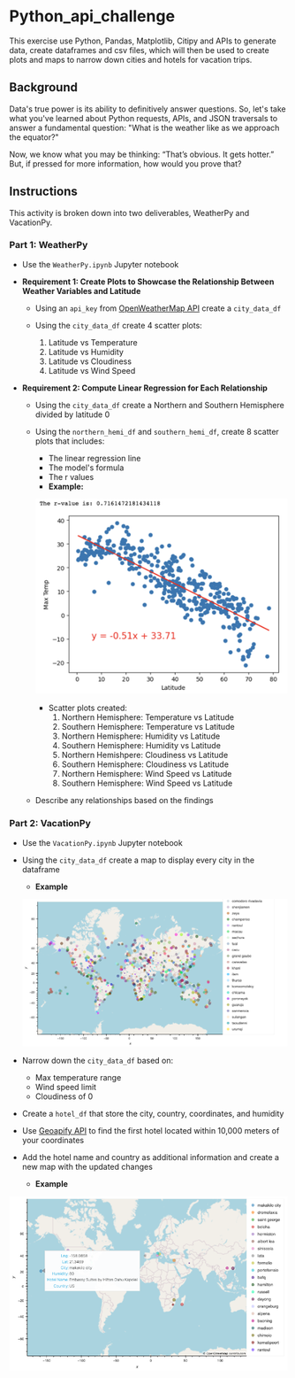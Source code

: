 # Python_api_challenge
This exercise use Python, Pandas, Matplotlib, Citipy and APIs to generate data, create dataframes and csv files, which will then be used to create plots and maps to narrow down cities and hotels for vacation trips. 
## Background 
Data's true power is its ability to definitively answer questions. So, let's take what you've learned about Python requests, APIs, and JSON traversals to answer a fundamental question: "What is the weather like as we approach the equator?"

Now, we know what you may be thinking: “That’s obvious. It gets hotter.” But, if pressed for more information, how would you prove that?

## Instructions 
This activity is broken down into two deliverables, WeatherPy and VacationPy.

### Part 1: WeatherPy

* Use the `WeatherPy.ipynb` Jupyter notebook 

* **Requirement 1: Create Plots to Showcase the Relationship Between Weather Variables and Latitude**

    * Using an `api_key` from [OpenWeatherMap API](https://openweathermap.org/api) create a `city_data_df` 
    * Using the `city_data_df` create 4 scatter plots: 

        1. Latitude vs Temperature
        2. Latitude vs Humidity
        3. Latitude vs Cloudiness
        4. Latitude vs Wind Speed 

* **Requirement 2: Compute Linear Regression for Each Relationship**

    * Using the `city_data_df` create a Northern and Southern Hemisphere divided by latitude 0
    * Using the `northern_hemi_df` and `southern_hemi_df`, create 8 scatter plots that includes:
        * The linear regression line
        * The model's formula
        * The r values
        * **Example:**

        ![Alt text](WeatherPy/output_data/example.png)

        * Scatter plots created: 
            1. Northern Hemisphere: Temperature vs Latitude
            2. Southern Hemisphere: Temperature vs Latitude
            3. Northern Hemisphere: Humidity vs Latitude
            4. Southern Hemisphere: Humidity vs Latitude
            5. Northern Hemishpere: Cloudiness vs Latitude
            6. Southern Hemisphere: Cloudiness vs Latitude
            7. Northern Hemisphere: Wind Speed vs Latitude
            8. Southern Hemisphere: Wind Speed vs Latitude 
    * Describe any relationships based on the findings 

### Part 2: VacationPy 

* Use the `VacationPy.ipynb` Jupyter notebook 
* Using the `city_data_df` create a map to display every city in the dataframe
    * **Example**

    ![Alt text](WeatherPy/output_data/city_map.png)

* Narrow down the `city_data_df` based on:
    * Max temperature range
    * Wind speed limit
    * Cloudiness of 0 
* Create a `hotel_df` that store the city, country, coordinates, and humidity
* Use [Geoapify API](https://apidocs.geoapify.com/) to find the first hotel located within 10,000 meters of your coordinates
* Add the hotel name and country as additional information and create a new map with the updated changes
    * **Example** 

![Alt text](WeatherPy/output_data/hotel_map.png)
 